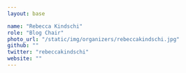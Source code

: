 ```yaml
---
layout: base

name: "Rebecca Kindschi"
role: "Blog Chair"
photo_url: "/static/img/organizers/rebeccakindschi.jpg"
github: ""
twitter: "rebeccakindschi"
website: ""
---
```

